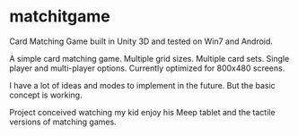 matchitgame
===========

Card Matching Game built in Unity 3D and tested on Win7 and Android.

A simple card matching game.
Multiple grid sizes.
Multiple card sets.
Single player and multi-player options.
Currently optimized for 800x480 screens.

I have a lot of ideas and modes to implement in the future. But the basic concept is working.

Project conceived watching my kid enjoy his Meep tablet and the tactile versions of matching games.
